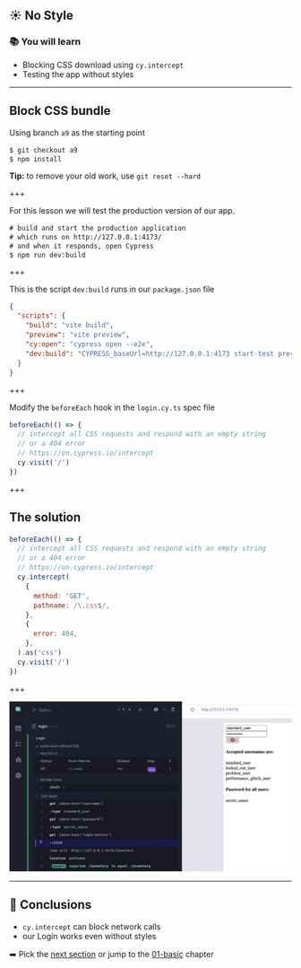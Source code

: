 ## ☀️ No Style

### 📚 You will learn

- Blocking CSS download using `cy.intercept`
- Testing the app without styles

---

## Block CSS bundle

Using branch `a9` as the starting point

```
$ git checkout a9
$ npm install
```

**Tip:** to remove your old work, use `git reset --hard`

+++

For this lesson we will test the production version of our app.

```shell
# build and start the production application
# which runs on http://127.0.0.1:4173/
# and when it responds, open Cypress
$ npm run dev:build
```

+++

This is the script `dev:build` runs in our `package.json` file

```json
{
  "scripts": {
    "build": "vite build",
    "preview": "vite preview",
    "cy:open": "cypress open --e2e",
    "dev:build": "CYPRESS_baseUrl=http://127.0.0.1:4173 start-test preview http://127.0.0.1:4173 cy:open"
  }
}
```

+++

Modify the `beforeEach` hook in the `login.cy.ts` spec file

```js
beforeEach(() => {
  // intercept all CSS requests and respond with an empty string
  // or a 404 error
  // https://on.cypress.io/intercept
  cy.visit('/')
})
```

+++

## The solution

```js
beforeEach(() => {
  // intercept all CSS requests and respond with an empty string
  // or a 404 error
  // https://on.cypress.io/intercept
  cy.intercept(
    {
      method: 'GET',
      pathname: /\.css$/,
    },
    {
      error: 404,
    },
  ).as('css')
  cy.visit('/')
})
```

+++

![The app still works](./img/a9.png)

---

## 🏁 Conclusions

- `cy.intercept` can block network calls
- our Login works even without styles

➡️ Pick the [next section](https://github.com/bahmutov/cypress-visual-testing-workshop#contents) or jump to the [01-basic](?p=01-basic) chapter
